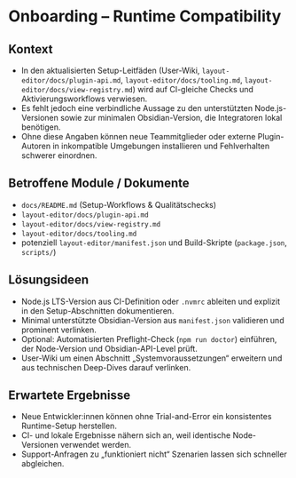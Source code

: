 # Onboarding – Runtime Compatibility

## Kontext
- In den aktualisierten Setup-Leitfäden (User-Wiki, `layout-editor/docs/plugin-api.md`, `layout-editor/docs/tooling.md`, `layout-editor/docs/view-registry.md`) wird auf CI-gleiche Checks und Aktivierungsworkflows verwiesen.
- Es fehlt jedoch eine verbindliche Aussage zu den unterstützten Node.js-Versionen sowie zur minimalen Obsidian-Version, die Integratoren lokal benötigen.
- Ohne diese Angaben können neue Teammitglieder oder externe Plugin-Autoren in inkompatible Umgebungen installieren und Fehlverhalten schwerer einordnen.

## Betroffene Module / Dokumente
- `docs/README.md` (Setup-Workflows & Qualitätschecks)
- `layout-editor/docs/plugin-api.md`
- `layout-editor/docs/view-registry.md`
- `layout-editor/docs/tooling.md`
- potenziell `layout-editor/manifest.json` und Build-Skripte (`package.json`, `scripts/`)

## Lösungsideen
- Node.js LTS-Version aus CI-Definition oder `.nvmrc` ableiten und explizit in den Setup-Abschnitten dokumentieren.
- Minimal unterstützte Obsidian-Version aus `manifest.json` validieren und prominent verlinken.
- Optional: Automatisierten Preflight-Check (`npm run doctor`) einführen, der Node-Version und Obsidian-API-Level prüft.
- User-Wiki um einen Abschnitt „Systemvoraussetzungen“ erweitern und aus technischen Deep-Dives darauf verlinken.

## Erwartete Ergebnisse
- Neue Entwickler:innen können ohne Trial-and-Error ein konsistentes Runtime-Setup herstellen.
- CI- und lokale Ergebnisse nähern sich an, weil identische Node-Versionen verwendet werden.
- Support-Anfragen zu „funktioniert nicht“ Szenarien lassen sich schneller abgleichen.
